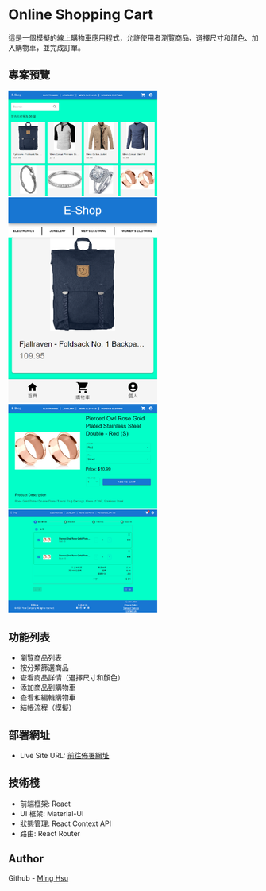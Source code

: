 # Online Shopping Cart

這是一個模擬的線上購物車應用程式，允許使用者瀏覽商品、選擇尺寸和顏色、加入購物車，並完成訂單。

## 專案預覽

<img src="/src/assets/E-shop商品展示頁面(大).png" alt="展示頁面(大)" width="300"/>
<img src="/src/assets/E-shop商品展示頁面(小).png" alt="展示頁面(小)" width="300"/>
<img src="/src/assets/E-shop商品資訊頁面.png" alt="商品資訊頁面" width="300"/>
<img src="/src/assets/E-shop購物車頁面.png" alt="購物車頁面" width="300"/>

## 功能列表

- 瀏覽商品列表
- 按分類篩選商品
- 查看商品詳情（選擇尺寸和顏色）
- 添加商品到購物車
- 查看和編輯購物車
- 結帳流程（模擬）

## 部署網址

- Live Site URL: [前往佈署網址](https://eshop-deploy-one.vercel.app/)

## 技術棧

- 前端框架: React
- UI 框架: Material-UI
- 狀態管理: React Context API
- 路由: React Router

## Author

Github - [Ming Hsu](https://github.com/GHSergio)
